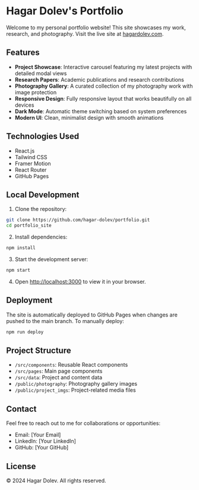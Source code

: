 # Hagar Dolev's Portfolio

Welcome to my personal portfolio website! This site showcases my work, research, and photography. Visit the live site at [hagardolev.com](https://hagardolev.com).

## Features

- **Project Showcase**: Interactive carousel featuring my latest projects with detailed modal views
- **Research Papers**: Academic publications and research contributions
- **Photography Gallery**: A curated collection of my photography work with image protection
- **Responsive Design**: Fully responsive layout that works beautifully on all devices
- **Dark Mode**: Automatic theme switching based on system preferences
- **Modern UI**: Clean, minimalist design with smooth animations

## Technologies Used

- React.js
- Tailwind CSS
- Framer Motion
- React Router
- GitHub Pages

## Local Development

1. Clone the repository:

```bash
git clone https://github.com/hagar-dolev/portfolio.git
cd portfolio_site
```

2. Install dependencies:

```bash
npm install
```

3. Start the development server:

```bash
npm start
```

4. Open [http://localhost:3000](http://localhost:3000) to view it in your browser.

## Deployment

The site is automatically deployed to GitHub Pages when changes are pushed to the main branch. To manually deploy:

```bash
npm run deploy
```

## Project Structure

- `/src/components`: Reusable React components
- `/src/pages`: Main page components
- `/src/data`: Project and content data
- `/public/photography`: Photography gallery images
- `/public/project_imgs`: Project-related media files

## Contact

Feel free to reach out to me for collaborations or opportunities:

- Email: [Your Email]
- LinkedIn: [Your LinkedIn]
- GitHub: [Your GitHub]

## License

© 2024 Hagar Dolev. All rights reserved.
